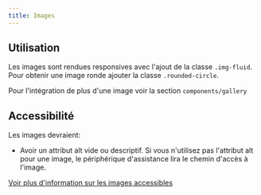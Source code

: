 ```yaml
---
title: Images
---
```


## Utilisation

Les images sont rendues responsives avec l'ajout de la classe <code>.img-fluid</code>.
Pour obtenir une image ronde ajouter la classe <code>.rounded-circle</code>.

Pour l'intégration de plus d'une image voir la section <code>components/gallery</code>

## Accessibilité 

Les images devraient:

* Avoir un attribut alt vide ou descriptif.
  Si vous n'utilisez pas l'attribut alt pour une image, le périphérique d'assistance lira le chemin d'accès à l'image.

[Voir plus d'information sur les images accessibles](https://webaim.org/techniques/images/)